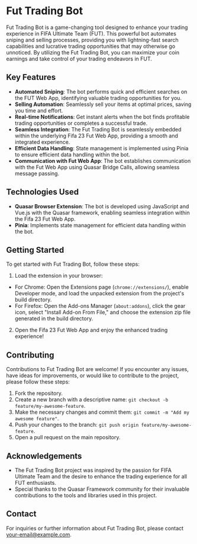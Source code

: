 # Fut Trading Bot

Fut Trading Bot is a game-changing tool designed to enhance your trading experience in FIFA Ultimate Team (FUT). This powerful bot automates sniping and selling processes, providing you with lightning-fast search capabilities and lucrative trading opportunities that may otherwise go unnoticed. By utilizing the Fut Trading Bot, you can maximize your coin earnings and take control of your trading endeavors in FUT.

## Key Features

- **Automated Sniping**: The bot performs quick and efficient searches on the FUT Web App, identifying valuable trading opportunities for you.
- **Selling Automation**: Seamlessly sell your items at optimal prices, saving you time and effort.
- **Real-time Notifications**: Get instant alerts when the bot finds profitable trading opportunities or completes a successful trade.
- **Seamless Integration**: The Fut Trading Bot is seamlessly embedded within the underlying Fifa 23 Fut Web App, providing a smooth and integrated experience.
- **Efficient Data Handling**: State management is implemented using Pinia to ensure efficient data handling within the bot.
- **Communication with Fut Web App**: The bot establishes communication with the Fut Web App using Quasar Bridge Calls, allowing seamless message passing.

## Technologies Used

- **Quasar Browser Extension**: The bot is developed using JavaScript and Vue.js with the Quasar framework, enabling seamless integration within the Fifa 23 Fut Web App.
- **Pinia**: Implements state management for efficient data handling within the bot.

## Getting Started

To get started with Fut Trading Bot, follow these steps:


1. Load the extension in your browser:
- For Chrome: Open the Extensions page (`chrome://extensions/`), enable Developer mode, and load the unpacked extension from the project's build directory.
- For Firefox: Open the Add-ons Manager (`about:addons`), click the gear icon, select "Install Add-on From File," and choose the extension zip file generated in the build directory.

2. Open the Fifa 23 Fut Web App and enjoy the enhanced trading experience!


## Contributing

Contributions to Fut Trading Bot are welcome! If you encounter any issues, have ideas for improvements, or would like to contribute to the project, please follow these steps:

1. Fork the repository.
2. Create a new branch with a descriptive name: `git checkout -b feature/my-awesome-feature`.
3. Make the necessary changes and commit them: `git commit -m "Add my awesome feature"`.
4. Push your changes to the branch: `git push origin feature/my-awesome-feature`.
5. Open a pull request on the main repository.


## Acknowledgements

- The Fut Trading Bot project was inspired by the passion for FIFA Ultimate Team and the desire to enhance the trading experience for all FUT enthusiasts.
- Special thanks to the Quasar Framework community for their invaluable contributions to the tools and libraries used in this project.

## Contact

For inquiries or further information about Fut Trading Bot, please contact [your-email@example.com](mailto:abdulmueedshahbaz@gmail.com).
